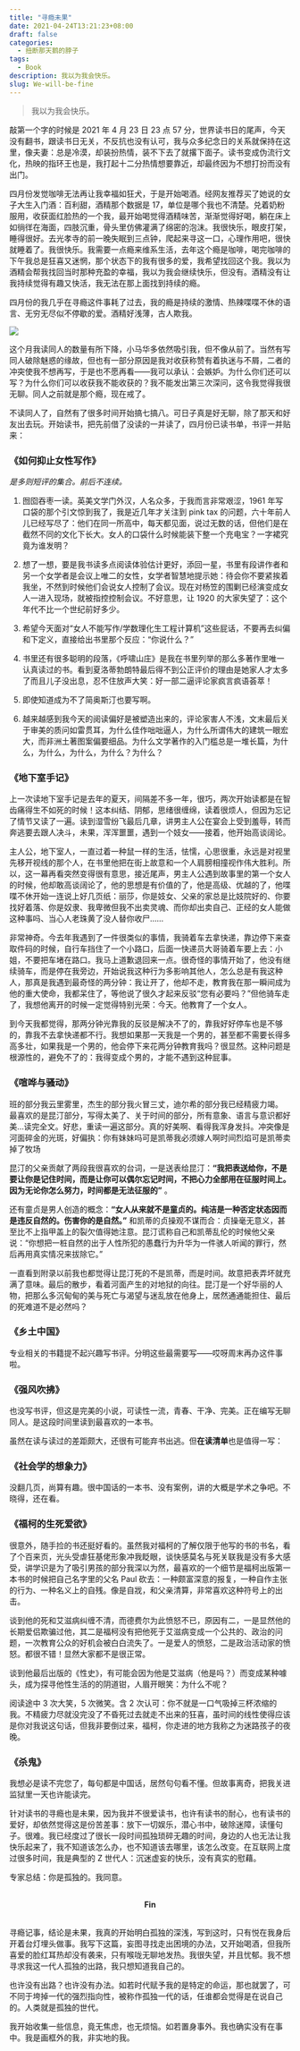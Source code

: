 ```yaml
---
title: "寻瘾未果"
date: 2021-04-24T13:21:23+08:00
draft: false
categories:
  - 扭断那天鹅的脖子
tags:
  - Book
description: 我以为我会快乐。
slug: We-will-be-fine
---
```


> 我以为我会快乐。

敲第一个字的时候是 2021 年 4 月 23 日 23 点 57 分，世界读书日的尾声，今天没有翻书，跟读书日无关，不反抗也没有认可，我与众多纪念日的关系就保持在这里，像夫妻：总是冷漠，却装扮热情，装不下去了就撂下面子。读书变成伪流行文化，热映的指环王也是，我打起十二分热情想要靠近，却最终因为不想打扮而没有出门。

四月份发觉咖啡无法再让我幸福如狂犬，于是开始喝酒。经网友推荐买了她说的女子大生入门酒：百利甜，酒精那个数据是 17，单位是哪个我也不清楚。兑着奶粉服用，收获面红脸热的一个我，最开始喝觉得酒精味苦，渐渐觉得好喝，躺在床上如徜徉在海面，四肢沉重，骨头里仿佛灌满了绵密的泡沫。我很快乐，眼皮打架，睡得很好。去光孝寺的前一晚失眠到三点钟，爬起来寻这一口，心理作用吧，很快就睡着了。我很快乐。我需要一点瘾来维系生活，去年这个瘾是咖啡，喝完咖啡的下午我总是狂喜又迷惘，那个状态下的我有很多的爱，我希望找回这个我。我以为酒精会帮我找回当时那种充盈的幸福，我以为我会继续快乐，但没有。酒精没有让我持续觉得有趣又快活，我无法在那上面找到持续的瘾。

四月份的我几乎在寻瘾这件事耗了过去，我的瘾是持续的激情、热辣喋喋不休的语言、无穷无尽似不停歇的爱。酒精好浅薄，古人欺我。

![](/差生/6.png)

这个月我读同人的数量有所下降，小马华多依然吸引我，但不像从前了。当然有写同人破除魅惑的缘故，但也有一部分原因是我对收获称赞有着执迷与不屑，二者的冲突使我不想再写，于是也不愿再看——我可以承认：会嫉妒。为什么你们还可以写？为什么你们可以收获我不能收获的？我不能发出第三次深问，这令我觉得我很无聊。同人之前就是那个瘾，现在戒了。

不读同人了，自然有了很多时间开始搞七搞八。可日子真是好无聊，除了那天和好友出去玩。开始读书，把先前借了没读的一并读了，四月份已读书单，书评一并贴来：

### 《如何抑止女性写作》

_是多则短评的集合。前后不连续。_

1. 囫囵吞枣一读。英美文学门外汉，人名众多，于我而言非常艰涩，1961 年写口袋的那个引文惊到我了，我是近几年才关注到 pink tax 的问题，六十年前人儿已经写尽了：他们在同一所高中，每天都见面，说过无数的话，但他们是在截然不同的文化下长大。女人的口袋什么时候能装下整一个充电宝？一字裙究竟为谁发明？

2. 想了一想，要是我书读多点阅读体验估计更好，添回一星，书里有段讲作者和另一个女学者是会议上唯二的女性，女学者智慧地提示她：待会你不要紧挨着我坐，不然到时候他们会说女人控制了会议。现在对杨笠的围剿已经演变成女人一进入现场，就被指控控制会议。不好意思，让 1920 的大家失望了：这个年代不比一个世纪前好多少。

3. 希望今天面对“女人不能写作/学数理化生工程计算机”这些屁话，不要再去纠偏和下定义，直接给出书里那个反应：“你说什么？”

4. 书里还有很多聪明的段落，《呼啸山庄》是我在书里列举的那么多著作里唯一认真读过的书。看到夏洛蒂勃朗特最后得不到公正评价的理由是她家人才太多了而且儿子没出息，忍不住放声大笑：好一部二逼评论家疯言疯语荟萃！

5. 即使知道成为不了简奥斯汀也要写啊。

6. 越来越感到我今天的阅读偏好是被塑造出来的，评论家害人不浅，文末最后关于审美的质问如雷贯耳，为什么佳作咄咄逼人，为什么所谓伟大的建筑一眼宏大，而非洲土著图案偏要细品。为什么文学著作的入门槛总是一堆长篇，为什么，为什么，为什么，为什么？为什么？

### 《地下室手记》

上一次读地下室手记是去年的夏天，间隔差不多一年，很巧，两次开始读都是在智齿痛得生不如死的时候！这本纠结、阴郁，思绪很缠绵，读着很烦人，但因为忘记了情节又读了一遍。读到湿雪纷飞最后几章，讲男主人公在宴会上受到羞辱，转而奔逃要去跟人决斗，未果，浑浑噩噩，遇到一个妓女——接着，他开始高谈阔论。

主人公，地下室人，一直过着一种鼠一样的生活，怯懦，心思很重，永远是对视里先移开视线的那个人，在书里他把在街上故意和一个人肩膀相撞视作伟大胜利。所以，这一幕再看突然变得很有意思，接近尾声，男主人公遇到故事里的第一个女人的时候，他却敢高谈阔论了，他的思想是有价值的了，他是高级、优越的了，他喋喋不休开始一连说上好几页纸：丽莎，你是妓女、父亲的家总是比妓院好的、你要找好着落、你是奴隶、我卑微但我不出卖灵魂、而你却出卖自己、正经的女人能做这种事吗、当心人老珠黄了没人替你收尸……

非常神奇。今去年我遇到了一件很类似的事情，我骑着车去拿快递，靠边停下来查取件码的时候，自行车挡住了一个小路口，后面一快递员大哥骑着车要上去：小姐，不要把车堵在路口。我马上道歉退回来一点。很奇怪的事情开始了，他没有继续骑车，而是停在我旁边，开始说我这种行为多影响其他人，怎么总是有我这种人，那真是我遇到最奇怪的两分钟：我让开了，他却不走，教育我在那一瞬间成为他的重大使命，我都呆住了，等他说了很久才起来反驳“您有必要吗？”但他骑车走了，我想他离开的时候一定觉得特别光荣：今天。他教育了一个女人。

到今天我都觉得，那两分钟光靠我的反驳是解决不了的，靠我好好停车也是不够的，靠我不去拿快递都不行。我想如果那一天我是一个男的，甚至都不需要长得多高多壮，如果我是一个男的，他会停下来花两分钟教育我吗？很显然。这种问题是根源性的，避免不了的：我得变成个男的，才能不遇到这种屁事。

### 《喧哗与骚动》

班的部分我云里雾里，杰生的部分我火冒三丈，迪尔希的部分我已经精疲力竭。
最喜欢的是昆汀部分，写得太美了、关于时间的部分，所有意象、语言与意识都好美…读完全文。好悲，重读一遍这部分。真的好美啊、看得我浑身发抖。冲突像是河面碎金的光斑，好偏执：你有妹妹吗可是凯蒂我必须嫁人啊时间烈焰可是凯蒂卖掉了牧场

昆汀的父亲贡献了两段我很喜欢的台词，一是送表给昆汀：**“我把表送给你，不是要让你是记住时间，而是让你可以偶尔忘记时间，不把心力全部用在征服时间上。因为无论你怎么努力，时间都是无法征服的”** 。

还有童贞是男人创造的概念：**“女人从来就不是童贞的。纯洁是一种否定状态因而是违反自然的。伤害你的是自然。”** 和凯蒂的贞操观不谋而合：贞操毫无意义，甚至比不上指甲盖上的裂欠值得她注意。昆汀谎称自己和凯蒂乱伦的时候他父亲说：“你想把一桩自然的出于人性所犯的愚蠢行为升华为一件骇人听闻的罪行，然后再用真实情况来拔除它。”

一直看到附录以前我也都觉得让昆汀死的不是凯蒂，而是时间。故意把表弄坏就充满了意味。最后的散步，看着河面产生的对地狱的向往。昆汀是一个好华丽的人物，把那么多沉甸甸的美与死亡与渴望与迷乱放在他身上，居然通通能担住、最后的死难道不是必然吗？

### 《乡土中国》

专业相关的书籍提不起兴趣写书评。分明这些最需要写——哎呀周末再办这件事啦。

### 《强风吹拂》

也没写书评，但这是完美的小说，可读性一流，青春、干净、完美。正在编写无聊同人。是这段时间里读到最喜欢的一本书。

虽然在读与读过的差距颇大，还很有可能弃书出逃。但**在读清单**也是值得一写：

### 《社会学的想象力》

没翻几页，尚算有趣。很中国话的一本书、没有案例，讲的大概是学术之争吧。不晓得，还在看。

### 《福柯的生死爱欲》

很意外，随手捡的书还挺好看的。虽然我对福柯的了解仅限于他写的书的书名，看了个百来页，光头受虐狂基佬形象冲我眨眼，谈快感莫名与死关联我是没有多大感受，讲学识是为了吸引男孩的部分我深以为然，最喜欢的一个细节是福柯出版第一本书的时候把自己名字里的父名 Paul 砍去：一种颇富深意的报复，一种自作主张的行为、一种名义上的自残。像是自戕，和父亲清算，非常喜欢这种符号上的出击。

谈到他的死和艾滋病纠缠不清，而德费尔为此愤怒不已，原因有二，一是显然他的长期爱侣欺骗过他，其二是福柯没有把他死于艾滋病变成一个公共的、政治的问题，一次教育公众的好机会被白白流失了。一是爱人的愤怒，二是政治活动家的愤怒。都很不错！显然大家都不是很正常。

谈到他最后出版的《性史》，有可能会因为他是艾滋病（他是吗？）而变成某种噱头，成为探寻他性生活的的阴道钳，人眉开眼笑：为什么不呢？

阅读途中 3 次大笑，5 次微笑。含 2 次认可：你不就是一口气吸掉三杯浓缩的我。不精疲力尽就没完没了不昏死过去就走不出来的狂喜，虽时间的线性使得应该是你对我说这句话，但我非要倒过来，福柯，你走进的地方我称之为迷路孩子的夜晚。

### 《杀鬼》

我想必是读不完您了，每句都是中国话，居然句句看不懂。但故事离奇，把我关进监狱里一天也许能读完。

针对读书的寻瘾也是未果，因为我并不很爱读书，也许有读书的耐心，也有读书的爱好，却依然觉得这是份苦差事：放下一切娱乐，潜心书中，破除迷障，读懂句子。很难。我已经度过了很长一段时间孤独琐碎无趣的时间，身边的人也无法让我快乐起来了，我不知道该怎么办，也不知道该去哪里，该怎么改变。在互联网上度过很多时间，我是典型的 Z 世代人：沉迷虚妄的快乐，没有真实的慰藉。

专家总结：你是孤独的。我同意。

</br>
<center><b>Fin</center></b>

</br>

寻瘾记事，结论是未果，我真的开始明白孤独的深浅，写到这时，只有悦在我身后开着台灯埋头做事。我写下这篇，妄图寻找走出困境的办法，又开始喝酒，但我所喜爱的脸红耳热却没有袭来，只有喉咙无聊地发热。我很失望，并且忧郁。我不想寻求我这一代人孤独的出路，我只想知道我自己的。

也许没有出路？也许没有办法。如若时代赋予我的是特定的命运，那也就罢了，可不同于垮掉一代的强烈指向性，被称作孤独一代的话，任谁都会觉得是在说自己的。人类就是孤独的世代。

我开始收集一些信息，竟无焦虑，也无烦恼。如若置身事外。我也确实没有在事中。我是画框外的我，非实地的我。
